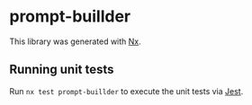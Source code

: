 # prompt-buillder

This library was generated with [Nx](https://nx.dev).

## Running unit tests

Run `nx test prompt-buillder` to execute the unit tests via [Jest](https://jestjs.io).
